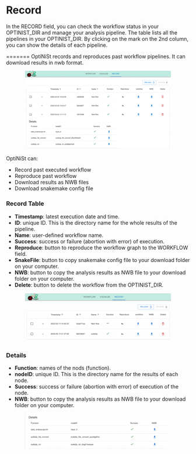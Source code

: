 Record
=================
In the RECORD field, you can check the workflow status in your OPTINIST_DIR and manage your analysis pipeline. The table lists all the pipelines in your OPTINIST_DIR. By clicking on the mark on the 2nd column, you can show the details of each pipeline.

=======
OptiNiSt records and reproduces past workflow pipelines. It can download results in nwb format.
<br>
<p align="center">
<img width="400px" src="../_static/record/whole.png" alt="Whole"/>
</p>


OptiNiSt can:
- Record past executed workflow
- Reproduce past workflow
- Download results as NWB files
- Download snakemake config file

### Record Table
- **Timestamp**: latest execution date and time.
- **ID**: unique ID. This is the directory name for the whole results of the pipeline.
- **Name**: user-defined workflow name.
- **Success**: success or failure (abortion with error) of execution.
- **Reproduce**: button to reproduce the workflow graph to the WORKFLOW field. 
- **SnakeFile**: button to copy snakemake config file to your download folder on your computer.
- **NWB**: button to copy the analysis results as NWB file to your download folder on your computer.
- **Delete**: button to delete the workflow from the OPTINIST_DIR.

<p align="center">
<img width="400px" src="../_static/record/components/table.png" alt="Table"/>
</p>


### Details
- **Function**: names of the nods (function).
- **nodeID**: unique ID. This is the directory name for the results of each node.
- **Success**: success or failure (abortion with error) of execution of the node.
- **NWB**: button to copy the analysis results as NWB file to your download folder on your computer.


<p align="center">
<img width="400px" src="../_static/record/components/details.png" alt="Details"/>
</p>
